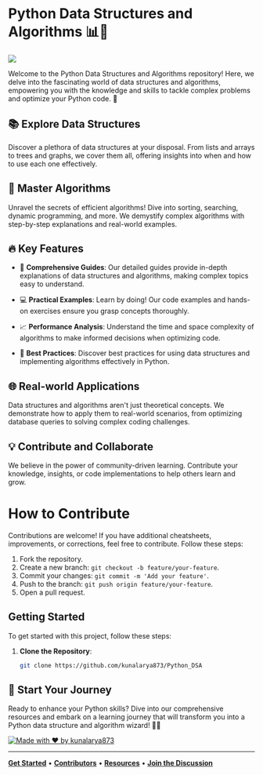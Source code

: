 # Python Data Structures and Algorithms 📊🐍

<img align="center" src="https://miro.medium.com/v2/resize:fit:1358/1*4ZcW5tSdizlbtDQyVpRTuA.jpeg"></img>

Welcome to the Python Data Structures and Algorithms repository! Here, we delve into the fascinating world of data structures and algorithms, empowering you with the knowledge and skills to tackle complex problems and optimize your Python code. 🚀

## 📚 Explore Data Structures

Discover a plethora of data structures at your disposal. From lists and arrays to trees and graphs, we cover them all, offering insights into when and how to use each one effectively.

## 🧠 Master Algorithms

Unravel the secrets of efficient algorithms! Dive into sorting, searching, dynamic programming, and more. We demystify complex algorithms with step-by-step explanations and real-world examples.

## 🔥 Key Features

- 📖 **Comprehensive Guides**: Our detailed guides provide in-depth explanations of data structures and algorithms, making complex topics easy to understand.

- 💻 **Practical Examples**: Learn by doing! Our code examples and hands-on exercises ensure you grasp concepts thoroughly.

- 📈 **Performance Analysis**: Understand the time and space complexity of algorithms to make informed decisions when optimizing code.

- 🌟 **Best Practices**: Discover best practices for using data structures and implementing algorithms effectively in Python.

## 🌐 Real-world Applications

Data structures and algorithms aren't just theoretical concepts. We demonstrate how to apply them to real-world scenarios, from optimizing database queries to solving complex coding challenges.

## 💡 Contribute and Collaborate

We believe in the power of community-driven learning. Contribute your knowledge, insights, or code implementations to help others learn and grow.

# How to Contribute

Contributions are welcome! If you have additional cheatsheets, improvements, or corrections, feel free to contribute. Follow these steps:

1. Fork the repository.
2. Create a new branch: `git checkout -b feature/your-feature`.
3. Commit your changes: `git commit -m 'Add your feature'`.
4. Push to the branch: `git push origin feature/your-feature`.
5. Open a pull request.

<!-- Getting Started Section -->
## Getting Started

To get started with this project, follow these steps:

1. **Clone the Repository**:
   ```bash
   git clone https://github.com/kunalarya873/Python_DSA

## 🌈 Start Your Journey

Ready to enhance your Python skills? Dive into our comprehensive resources and embark on a learning journey that will transform you into a Python data structure and algorithm wizard! 🧙‍♂️

[![Made with ❤️ by kunalarya873](https://img.shields.io/badge/Made%20with%20%E2%9D%A4%EF%B8%8F%20by-kunalarya873-red)](https://github.com/kunalarya873)

---

[**Get Started**](#) • [**Contributors**](#) • [**Resources**](#) • [**Join the Discussion**](#)

